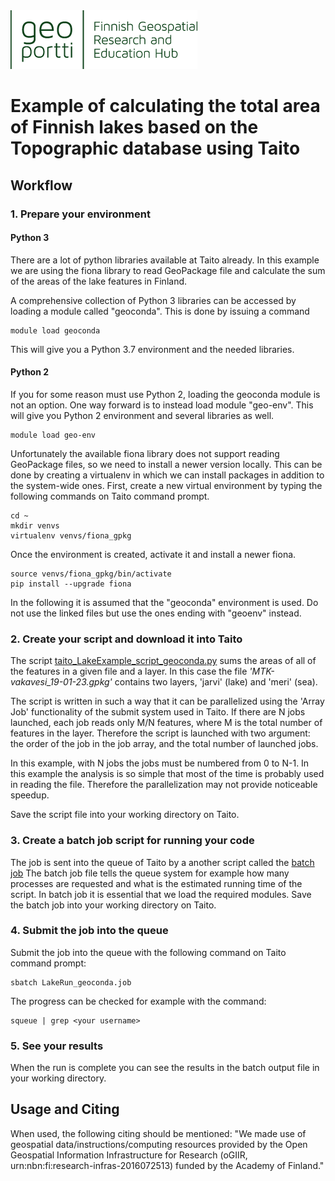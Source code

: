 <img src="https://github.com/geoportti/Logos/blob/master/geoportti_logo_300px.png">

# Example of calculating the total area of Finnish lakes based on the Topographic database using Taito
## Workflow
### 1. Prepare your environment
#### Python 3
There are a lot of python libraries available at Taito already. In this example
we are using the fiona library to read GeoPackage file and calculate the sum of
the areas of the lake features in Finland.

A comprehensive collection of Python 3 libraries can be accessed by loading a
module called "geoconda". This is done by issuing a command
```
module load geoconda
```
This will give you a Python 3.7 environment and the needed libraries.

#### Python 2
If you for some reason must use Python 2, loading the geoconda module is not an
option. One way forward is to instead load module "geo-env". This will give you
Python 2 environment and several libraries as well.
```
module load geo-env
```
Unfortunately the available fiona library does not support reading GeoPackage
files, so we need to install a newer version locally.  This can be done by
creating a virtualenv in which we can install packages in addition to the
system-wide ones. First, create a new virtual environment by typing the
following commands on Taito command prompt.
```
cd ~
mkdir venvs
virtualenv venvs/fiona_gpkg
```
Once the environment is created, activate it and install a newer fiona.
```
source venvs/fiona_gpkg/bin/activate
pip install --upgrade fiona
```
In the following it is assumed that the "geoconda" environment is used. Do not use the linked files but use the ones ending with "geoenv" instead.

### 2. Create your script and download it into Taito
The script [taito_LakeExample_script_geoconda.py](https://github.com/geoportti/example_taito_howto/blob/master/taito_LakeExample_script_geoconda.py)
sums the areas of all of the features in a given file and a layer. In this case the file *'MTK-vakavesi_19-01-23.gpkg'* contains two
layers, 'jarvi' (lake) and 'meri' (sea).

The script is written in such a way that it can be parallelized using the
'Array Job' functionality of the submit system used in Taito. If there are N
jobs launched, each job reads only M/N features, where M is the total number
of features in the layer. Therefore the script is launched with two argument:
the order of the job in the job array, and the total number of launched jobs.

In this example, with N jobs the jobs must be numbered from 0 to N-1.
In this example the analysis is so simple that most of the time is probably
used in reading the file. Therefore the parallelization may not provide
noticeable speedup.

Save the script file into your working directory on Taito.

### 3. Create a batch job script for running your code
The job is sent into the queue of Taito by a another script called the [batch job](https://github.com/geoportti/example_taito_howto/blob/master/LakeRun_geoconda.job)
The batch job file tells the queue system for example how many processes are requested and what is the estimated running time of the script.
In batch job it is essential that we load the required modules.
Save the batch job into your working directory on Taito.

### 4. Submit the job into the queue
Submit the job into the queue with the following command on Taito command prompt:
```
sbatch LakeRun_geoconda.job
```
The progress can be checked for example with the command:
```
squeue | grep <your username>
```
### 5. See your results
When the run is complete you can see the results in the batch output file in your working directory.

## Usage and Citing
When used, the following citing should be mentioned: "We made use of geospatial
data/instructions/computing resources provided by the Open Geospatial
Information Infrastructure for Research (oGIIR,
urn:nbn:fi:research-infras-2016072513) funded by the Academy of Finland."
